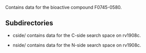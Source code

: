 Contains data for the bioactive compound F0745-0580.

## Subdirectories

- cside/ contains data for the C-side search space on rv1908c.

- nside/ contains data for the N-side search space on rv1908c.


